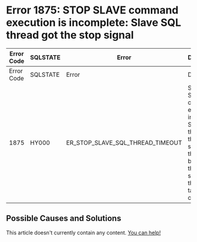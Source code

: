 
# Error 1875: STOP SLAVE command execution is incomplete: Slave SQL thread got the stop signal


| Error Code | SQLSTATE | Error | Description |
| --- | --- | --- | --- |
| Error Code | SQLSTATE | Error | Description |
| 1875 | HY000 | ER_STOP_SLAVE_SQL_THREAD_TIMEOUT | STOP SLAVE command execution is incomplete: Slave SQL thread got the stop signal, thread is busy, SQL thread will stop once the current task is complete. |




## Possible Causes and Solutions


This article doesn't currently contain any content. [You can help!](/kb/en/writing-and-editing-knowledge-base-articles/)

